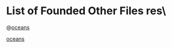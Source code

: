 # List of Founded Other Files res\

   @[oceans](.\res\oceans.mp4)   

   [oceans](.\res\oceans.webm)   


